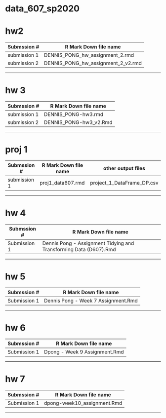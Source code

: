 # data_607_sp2020

# hw2
Submssion # | R Mark Down file name
------------| --------------------------------------
submission 1| DENNIS_PONG_hw_assignment_2.rmd    
submission 2| DENNIS_PONG_hw_assignment_2_v2.rmd 
---------------------------------------------------


# hw 3
Submssion # | R Mark Down file name
------------| --------------------------------------
submission 1| DENNIS_PONG-hw3.rmd
submission 2| DENNIS_PONG-hw3_v2.Rmd
----------------------------------------------------


# proj 1

Submssion #  | R Mark Down file name | other output files 
------------ | -------------------------------------- |--------------------------------------
submission 1| proj1_data607.rmd|project_1_DataFrame_DP.csv|
----------------------------------------------------


# hw 4
Submssion # | R Mark Down file name
------------| --------------------------------------
Submission 1| Dennis Pong - Assignment Tidying and Transforming Data (D607).Rmd
----------------------------------------------------



# hw 5
Submssion # | R Mark Down file name
------------| --------------------------------------
Submission 1| Dennis Pong - Week 7 Assignment.Rmd
----------------------------------------------------


# hw 6
Submssion # | R Mark Down file name
------------| --------------------------------------
Submission 1| Dpong - Week 9 Assignment.Rmd
----------------------------------------------------

# hw 7 
Submssion # | R Mark Down file name
------------| --------------------------------------
Submission 1| dpong-week10_assignment.Rmd
----------------------------------------------------

